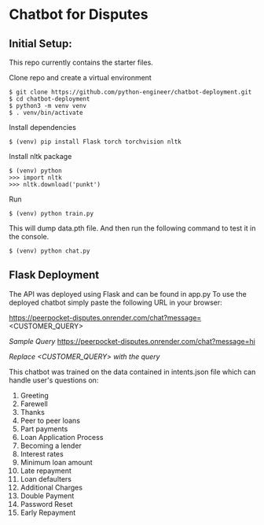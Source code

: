 # Chatbot for Disputes

## Initial Setup:
This repo currently contains the starter files.

Clone repo and create a virtual environment
```
$ git clone https://github.com/python-engineer/chatbot-deployment.git
$ cd chatbot-deployment
$ python3 -m venv venv
$ . venv/bin/activate
```
Install dependencies
```
$ (venv) pip install Flask torch torchvision nltk
```
Install nltk package
```
$ (venv) python
>>> import nltk
>>> nltk.download('punkt')
```

Run
```
$ (venv) python train.py
```
This will dump data.pth file. And then run
the following command to test it in the console.
```
$ (venv) python chat.py
```

## Flask Deployment
The API was deployed using Flask and can be found in app.py
To use the deployed chatbot simply paste the following URL in your browser:

  https://peerpocket-disputes.onrender.com/chat?message=<CUSTOMER_QUERY>

<em>Sample Query</em>
  https://peerpocket-disputes.onrender.com/chat?message=hi

<i>Replace <CUSTOMER_QUERY> with the query</i>

This chatbot was trained on the data contained in intents.json file which can handle user's questions on:
1. Greeting
2. Farewell
3. Thanks
4. Peer to peer loans
5. Part payments
6. Loan Application Process
7. Becoming a lender
8. Interest rates
9. Minimum loan amount
10. Late repayment
11. Loan defaulters
12. Additional Charges
13. Double Payment
14. Password Reset
15. Early Repayment
